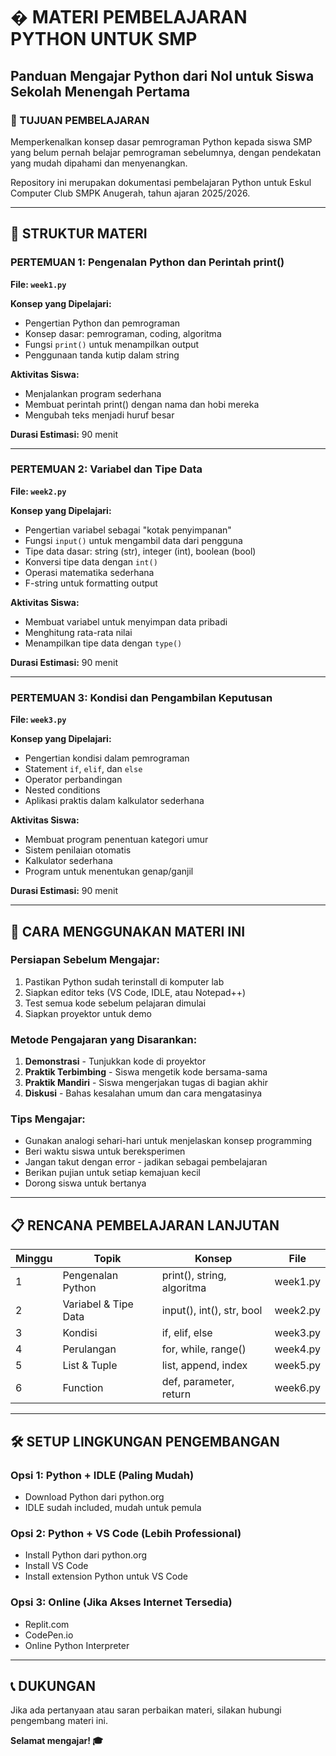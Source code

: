 # � MATERI PEMBELAJARAN PYTHON UNTUK SMP

## Panduan Mengajar Python dari Nol untuk Siswa Sekolah Menengah Pertama

### 🎯 TUJUAN PEMBELAJARAN

Memperkenalkan konsep dasar pemrograman Python kepada siswa SMP yang belum pernah belajar pemrograman sebelumnya, dengan pendekatan yang mudah dipahami dan menyenangkan.

Repository ini merupakan dokumentasi pembelajaran Python untuk Eskul Computer Club SMPK Anugerah, tahun ajaran 2025/2026.

---

## 📖 STRUKTUR MATERI

### **PERTEMUAN 1: Pengenalan Python dan Perintah print()**

**File: `week1.py`**

**Konsep yang Dipelajari:**

- Pengertian Python dan pemrograman
- Konsep dasar: pemrograman, coding, algoritma
- Fungsi `print()` untuk menampilkan output
- Penggunaan tanda kutip dalam string

**Aktivitas Siswa:**

- Menjalankan program sederhana
- Membuat perintah print() dengan nama dan hobi mereka
- Mengubah teks menjadi huruf besar

**Durasi Estimasi:** 90 menit

---

### **PERTEMUAN 2: Variabel dan Tipe Data**

**File: `week2.py`**

**Konsep yang Dipelajari:**

- Pengertian variabel sebagai "kotak penyimpanan"
- Fungsi `input()` untuk mengambil data dari pengguna
- Tipe data dasar: string (str), integer (int), boolean (bool)
- Konversi tipe data dengan `int()`
- Operasi matematika sederhana
- F-string untuk formatting output

**Aktivitas Siswa:**

- Membuat variabel untuk menyimpan data pribadi
- Menghitung rata-rata nilai
- Menampilkan tipe data dengan `type()`

**Durasi Estimasi:** 90 menit

---

### **PERTEMUAN 3: Kondisi dan Pengambilan Keputusan**

**File: `week3.py`**

**Konsep yang Dipelajari:**

- Pengertian kondisi dalam pemrograman
- Statement `if`, `elif`, dan `else`
- Operator perbandingan
- Nested conditions
- Aplikasi praktis dalam kalkulator sederhana

**Aktivitas Siswa:**

- Membuat program penentuan kategori umur
- Sistem penilaian otomatis
- Kalkulator sederhana
- Program untuk menentukan genap/ganjil

**Durasi Estimasi:** 90 menit

---

## 🚀 CARA MENGGUNAKAN MATERI INI

### **Persiapan Sebelum Mengajar:**

1. Pastikan Python sudah terinstall di komputer lab
2. Siapkan editor teks (VS Code, IDLE, atau Notepad++)
3. Test semua kode sebelum pelajaran dimulai
4. Siapkan proyektor untuk demo

### **Metode Pengajaran yang Disarankan:**

1. **Demonstrasi** - Tunjukkan kode di proyektor
2. **Praktik Terbimbing** - Siswa mengetik kode bersama-sama
3. **Praktik Mandiri** - Siswa mengerjakan tugas di bagian akhir
4. **Diskusi** - Bahas kesalahan umum dan cara mengatasinya

### **Tips Mengajar:**

- Gunakan analogi sehari-hari untuk menjelaskan konsep programming
- Beri waktu siswa untuk bereksperimen
- Jangan takut dengan error - jadikan sebagai pembelajaran
- Berikan pujian untuk setiap kemajuan kecil
- Dorong siswa untuk bertanya

---

## 📋 RENCANA PEMBELAJARAN LANJUTAN

| Minggu | Topik                | Konsep                     | File     |
| ------ | -------------------- | -------------------------- | -------- |
| 1      | Pengenalan Python    | print(), string, algoritma | week1.py |
| 2      | Variabel & Tipe Data | input(), int(), str, bool  | week2.py |
| 3      | Kondisi              | if, elif, else             | week3.py |
| 4      | Perulangan           | for, while, range()        | week4.py |
| 5      | List & Tuple         | list, append, index        | week5.py |
| 6      | Function             | def, parameter, return     | week6.py |

---

## 🛠️ SETUP LINGKUNGAN PENGEMBANGAN

### **Opsi 1: Python + IDLE (Paling Mudah)**

- Download Python dari python.org
- IDLE sudah included, mudah untuk pemula

### **Opsi 2: Python + VS Code (Lebih Professional)**

- Install Python dari python.org
- Install VS Code
- Install extension Python untuk VS Code

### **Opsi 3: Online (Jika Akses Internet Tersedia)**

- Replit.com
- CodePen.io
- Online Python Interpreter

---

## 📞 DUKUNGAN

Jika ada pertanyaan atau saran perbaikan materi, silakan hubungi pengembang materi ini.

**Selamat mengajar! 🎓**
